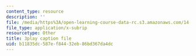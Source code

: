 ```yaml
---
content_type: resource
description: ''
file: /media/https%3A/open-learning-course-data-rc.s3.amazonaws.com/14-01-principles-of-microeconomics-fall-2018/b11835dc587ef84432eb86bd367da4dc_jsiCft5v2dk.srt
file_type: application/x-subrip
resourcetype: Other
title: 3play caption file
uid: b11835dc-587e-f844-32eb-86bd367da4dc
---
```

